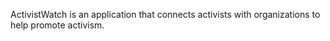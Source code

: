 ActivistWatch is an application that connects activists with organizations to help promote activism.
